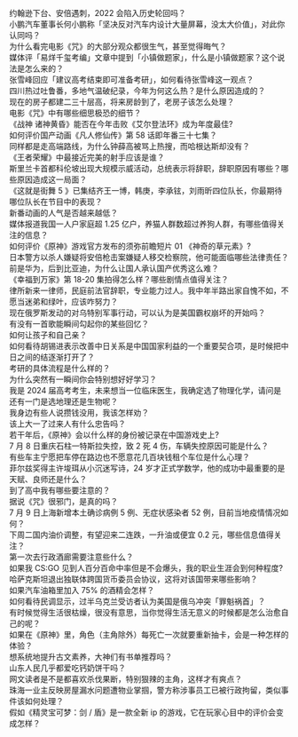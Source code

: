 约翰逊下台、安倍遇刺，2022 会陷入历史轮回吗？  
小鹏汽车董事长何小鹏称「坚决反对汽车内设计大量屏幕，没太大价值」，对此你认同吗？  
为什么看完电影《咒》的大部分观众都很生气，甚至觉得晦气？  
媒体评「易烊千玺考编」文章中提到「小镇做题家」，什么是小镇做题家？这个说法是怎么来的？  
张雪峰回应「建议高考结束即可准备考研」，如何看待张雪峰这一观点？  
四川热过吐鲁番，多地气温破纪录，今年为何这么热？是什么原因造成的？  
现在的房子都建二三十层高，将来房龄到了，老房子该怎么处理？  
电影《咒》中有哪些细思极恐的细节？  
《战神 诸神黄昏》能否在今年击败《艾尔登法环》成为年度最佳?  
如何评价国产动画《凡人修仙传》第 58 话即年番三十七集？  
同样都是走高端路线，为什么钟薛高被骂上热搜，而哈根达斯却没有？  
《王者荣耀》中最接近完美的射手应该是谁？  
斯里兰卡首都科伦坡出现大规模示威活动，总统表示将辞职，辞职原因有哪些？哪些原因造成这一局面？  
《这就是街舞 5 》已集结齐王一博，韩庚，李承铉，刘雨昕四位队长，你最期待哪位队长在节目中的表现？  
新番动画的人气是否越来越低？  
媒体报道我国一人户家庭超 1.25 亿户，养猫人群数超过养狗人群，有哪些值得关注的信息？  
如何评价《原神》游戏官方发布的须弥前瞻短片 01 《神奇的草元素》?  
日本警方以杀人嫌疑将安倍枪击案嫌疑人移交检察院，他可能面临哪些法律责任？  
前是华为，后到比亚迪，为什么让国人承认国产优秀这么难？  
《幸福到万家》第 18-20 集拍得怎么样？哪些剧情点值得关注？  
律所新来一律师，民庭前法官辞职，专业能力过人。我中年半路出家自愧不如，不愿当迷弟和绿叶，应该咋努力？  
现在俄罗斯发动的对乌特别军事行动，可以认为是美国霸权崩坏的开始吗？  
有没有一首歌能瞬间勾起你的某些回忆？  
如何让孩子和自己亲？  
如何看待胡锡进表示改善中日关系是中国国家利益的一个重要契合项，是时候把中日之间的结逐渐打开了？  
考研的具体流程是什么样的？  
为什么突然有一瞬间你会特别想好好学习？  
我是 2024 届高考考生，未来想当一位临床医生，我确定选了物理化学，请问是还有一门是选地理还是生物呢？  
我身边有些人说攒钱没用，我该怎样劝？  
该上大一了过来人有什么忠告吗？  
若干年后，《原神》会以什么样的身份被记录在中国游戏史上?  
7 月 8 日重庆石柱一特斯拉失控，致 2 死 4 伤，车辆失控原因可能是什么？  
有些车主宁愿把车停在路边也不愿意花几百块钱租个车位是什么心理？  
菲尔兹奖得主许埈珥从小沉迷写诗，24 岁才正式学数学，他的成功中最重要的是天赋、良师还是什么？  
到了高中我有哪些要注意的？  
据说《咒》很邪门，是真的吗？  
7 月 9 日上海新增本土确诊病例 5 例、无症状感染者 52 例，目前当地疫情情况如何？  
下周二国内油价调整，有望迎来二连跌，一升油或便宜 0.2 元，哪些信息值得关注？  
第一次去行政酒廊需要注意些什么？  
如果我 CS:GO 见到人百分百命中率但是不会爆头，我的职业生涯会到何种程度?  
哈萨克斯坦退出独联体跨国货币委员会协议，这将对该国带来哪些影响？  
如果汽车油箱里加入 75% 的酒精会怎样？  
如何看待民调显示，过半乌克兰受访者认为美国是俄乌冲突「罪魁祸首」？  
有时候觉得生活很枯燥，很没有意思，当你觉得生活无意义的时候都是怎么治愈自己的呢？  
如果在《原神》里，角色（主角除外）每死亡一次就要重新抽卡，会是一种怎样的体验？  
想系统地提升古文素养，大神们有书单推荐吗？  
山东人民几乎都爱吃钙奶饼干吗？  
网文读者是不是都喜欢杀伐果断，特别狠辣的主角，这样才有爽点？  
珠海一业主反映房屋漏水问题遭物业掌掴，警方称涉事员工已被行政拘留，类似事件该如何处理？  
假如《精灵宝可梦：剑 / 盾》是一款全新 ip 的游戏，它在玩家心目中的评价会变成怎样？  
